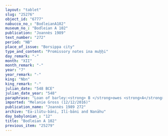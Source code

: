 ```yaml
---
layout: "tablet"
slug: "25276"
object_id: "6777"
nabucco_no_: "BodleianA102"
museum_no_: "Bodleian A 102"
publication: "Joannès 1989"
text_number: "272"
period: "NB"
place_of_issue: "Borsippa city"
type_and_content: "Promissory notes ina muẖẖi"
day_remark: "-"
month: "XII"
month_remark: "-"
year: "7"
year_remark: "-"
king: "Nbn"
king_remark: "-"
julian_date: "548 BCE"
julian_date_year: "548"
paraphrase: "Loan of barley:<strong> B </strong>owes <strong>A</strong> 0;4.2 kor (156 l) of barley. He will return (<em>t&acirc;ru</em>?, <em>ut</em>-[&hellip;]) the barley until the end of Nisān (I). Then the accounts will be settled (<em>epu&scaron; nikkassi qat&ucirc;</em>). 1 witness and the scribe.<br /> &nbsp;<br /> <strong>A</strong> = Nādinu/Lūṣi-ana-nūr-Marduk//Ilī-bāni; <strong>B</strong> = Nab&ucirc;-mūk-elip, <em>qallu</em> (slave) of Zēr-Bābili, <em>ērib bīt Nab&ucirc;</em> (enterer of the Nab&ucirc; Temple); Scribe = Nab&ucirc;-kāṣir/Itti-Marduk-balāṭu//Ea-ilūtu-bāni<br /> &nbsp;"
imported: "Melanie Gross (12/12/2016)"
publication_name: "Joannès 1989 272"
archive: "Ea-ilūtu-bāni, Ilī-bāni and Nanāhu"
day_babylonian_: "12"
title: "Bodleian A 102"
previous_item: "25279"
---
```

